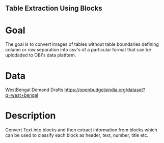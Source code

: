Table Extraction Using Blocks
-----------------------------

Goal
====

The goal is to convert images of tables without table boundaries defining column or row separation into csv's of a particular format that can be uplodaded to OBI's data platform. 


Data
====

WestBengal Demand Drafts https://openbudgetsindia.org/dataset?q=west+bengal


Description
===========

Convert Text into blocks and then extract information from blocks which can be used to classify each block as header, text, number, title etc.
